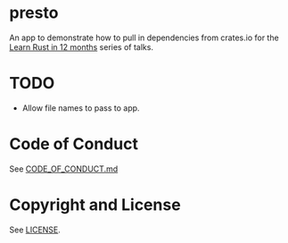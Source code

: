 # presto

An app to demonstrate how to pull in dependencies from crates.io for the [Learn Rust in 12 months](https://github.com/booyaa/learn-rust-in-12-months) series of talks.

# TODO

- Allow file names to pass to app.

# Code of Conduct

See [CODE_OF_CONDUCT.md]([CODE_OF_CONDUCT.md])
# Copyright and License

See [LICENSE](LICENSE).